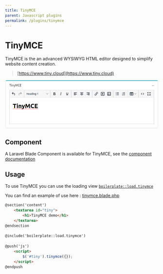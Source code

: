```yaml
---
title: TinyMCE
parent: Javascript plugins
permalink: /plugins/tinymce
---
```


# TinyMCE

TinyMCE is the an advanced WYSIWYG HTML editor designed to simplify website content creation.

> [https://www.tiny.cloud](https://www.tiny.cloud)

![TinyMCE](../assets/img/tinymce.png)

## Component

A Laravel Blade Component is available for TinyMCE, see the [component documentation](../components/tinymce)

## Usage

To use TinyMCE you can use the loading view [`boilerplate::load.tinymce`](https://github.com/sebastienheyd/boilerplate/blob/e1dc4b29920f011271a1a7ad682c3e82643180d9/src/resources/views/load/tinymce.blade.php)

You can find an example of use here : [tinymce.blade.php](https://github.com/sebastienheyd/boilerplate/blob/e1dc4b29920f011271a1a7ad682c3e82643180d9/src/resources/views/plugins/demo/tinymce.blade.php)

```html
@section('content')
    <textarea id="tiny">
        <h1>TinyMCE demo</h1>
    </textarea>
@endsection

@include('boilerplate::load.tinymce')

@push('js')
    <script>
        $('#tiny').tinymce({});
    </script>
@endpush
```